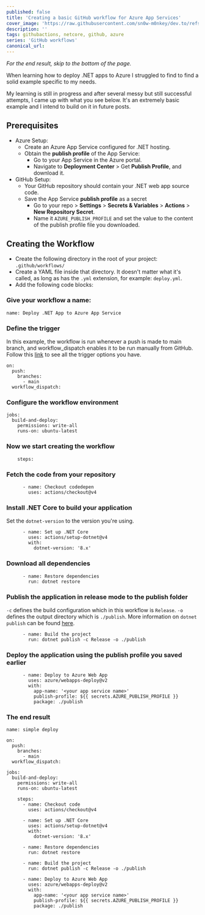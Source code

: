 ```yaml
---
published: false
title: 'Creating a basic GitHub workflow for Azure App Services'
cover_image: 'https://raw.githubusercontent.com/sn0w-m0nkey/dev.to/refs/heads/master/blog-posts/Creating-a-GitHub-workflow-1/assets/GitHub_Logo_Banner.png'
description: ''
tags: githubactions, netcore, github, azure
series: 'GitHub workflows'
canonical_url:
--- 
```


*For the end result, skip to the bottom of the page.*

When learning how to deploy .NET apps to Azure I struggled to find to find a solid example specific to my needs. 

My learning is still in progress and after several messy but still successful attempts, I came up with what you see below. It's an extremely basic example and I intend to build on it in future posts.


## Prerequisites

- Azure Setup:
  - Create an Azure App Service configured for .NET hosting.
  - Obtain the **publish profile** of the App Service:
     - Go to your App Service in the Azure portal.
     - Navigate to **Deployment Center** > Get **Publish Profile**, and download it.
- GitHub Setup:
  - Your GitHub repository should contain your .NET web app source code.
  - Save the App Service **publish profile** as a secret
     - Go to your repo > **Settings** > **Secrets & Variables** > **Actions** > **New Repository Secret**.
     - Name it `AZURE_PUBLISH_PROFILE` and set the value to the content of the publish profile file you downloaded.


## Creating the Workflow

- Create the following directory in the root of your project: `.github/workflows/`
- Create a YAML file inside that directory. It doesn't matter what it's called, as long as has the `.yml` extension, for example: `deploy.yml`.
- Add the following code blocks:


### Give your workflow a name:

```
name: Deploy .NET App to Azure App Service
```


### Define the trigger 
In this example, the workflow is run whenever a push is made to main branch, and workflow_dispatch enables it to be run manually from GitHub. 
Follow this [link](https://docs.github.com/en/actions/writing-workflows/choosing-when-your-workflow-runs/events-that-trigger-workflows) to see all the trigger options you have.

```
on:
  push:
    branches:
      - main
  workflow_dispatch:
```


### Configure the workflow environment

```
jobs:
  build-and-deploy:
    permissions: write-all
    runs-on: ubuntu-latest
```


### Now we start creating the workflow
```
    steps:
```


### Fetch the code from your repository

```
      - name: Checkout codedepen
        uses: actions/checkout@v4
```


### Install .NET Core to build your application

Set the `dotnet-version` to the version you're using.

```
      - name: Set up .NET Core
        uses: actions/setup-dotnet@v4
        with:
          dotnet-version: '8.x'
```


### Download all dependencies

```
      - name: Restore dependencies
        run: dotnet restore
```


### Publish the application in release mode to the publish folder

`-c` defines the build configuration which in this workflow is `Release`.
`-o` defines the output directory which is `./publish`.
More information on `dotnet publish` can be found [here](https://learn.microsoft.com/en-us/dotnet/core/tools/dotnet-publish).

```
      - name: Build the project
        run: dotnet publish -c Release -o ./publish
``` 


### Deploy the application using the publish profile you saved earlier

```
      - name: Deploy to Azure Web App
        uses: azure/webapps-deploy@v2
        with:
          app-name: '<your app service name>'
          publish-profile: ${{ secrets.AZURE_PUBLISH_PROFILE }}
          package: ./publish
```


### The end result

```
name: simple deploy

on:
  push:
    branches:
      - main
  workflow_dispatch:

jobs:
  build-and-deploy:
    permissions: write-all
    runs-on: ubuntu-latest

    steps:
      - name: Checkout code
        uses: actions/checkout@v4

      - name: Set up .NET Core
        uses: actions/setup-dotnet@v4
        with:
          dotnet-version: '8.x'

      - name: Restore dependencies
        run: dotnet restore

      - name: Build the project
        run: dotnet publish -c Release -o ./publish

      - name: Deploy to Azure Web App
        uses: azure/webapps-deploy@v2
        with:
          app-name: '<your app service name>'
          publish-profile: ${{ secrets.AZURE_PUBLISH_PROFILE }}
          package: ./publish
```
